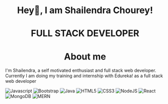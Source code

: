 <h1 align="center" style: font-size=bold> Hey👋, I am Shailendra Chourey! </h1>
<h1 align="center"> FULL STACK DEVELOPER </h1>

<h1 align="center"> About me </h1>
I'm Shailendra, a self motivated enthusiast and full stack web developer.
Currently I am doing my training and internship with Edureka! as a full stack web developer 

<img alt="Javascript" src="https://img.shields.io/badge/Javascript-%23F24E1E.svg?style=flat-square&logo=Javascript&logoColor=white"/> <img alt="Bootstrap" src="https://img.shields.io/badge/bootstrap-%23563D7C.svg?style=flat-square&logo=bootstrap&logoColor=white"/> <img alt="Java" src="https://img.shields.io/badge/java-%23ED8B00.svg?style=flat-square&logo=java&logoColor=white"/> <img alt="HTML5" src="https://img.shields.io/badge/html5-%23E34F26.svg?style=flat-square&logo=html5&logoColor=white"/> <img alt="CSS3" src="https://img.shields.io/badge/css3-%231572B6.svg?style=flat-square&logo=css3&logoColor=white"/> <img alt="NodeJS" src="https://img.shields.io/badge/node.js-%2343853D.svg?style=flat-square&logo=node-dot-js&logoColor=white"/> <img alt="React" src="https://img.shields.io/badge/react-%2320232a.svg?style=flat-square&logo=react&logoColor=%2361DAFB"/> <img alt="MongoDB" src ="https://img.shields.io/badge/MongoDB-%234ea94b.svg?style=flat-square&logo=mongodb&logoColor=white"/> <img alt="MERN" src="https://img.shields.io/badge/MERN-%23F24E1E.svg?style=flat-square&logo=MERNt&logoColor=white"/>


<!--
**Shailendrac09** is a ✨ _special_ ✨ repository because its `README.md` (this file) appears on your GitHub profile.

Here are some ideas to get you started:

- 🔭 I’m currently working on ...
- 🌱 I’m currently learning ...
- 👯 I’m looking to collaborate on ...
- 🤔 I’m looking for help with ...
- 💬 Ask me about ...
- 📫 How to reach me: ...
- 😄 Pronouns: ...
- ⚡ Fun fact: ...

--->
